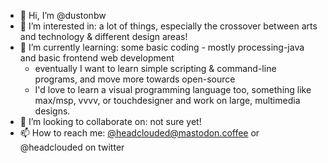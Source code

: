 - 👋 Hi, I’m @dustonbw
- 👀 I’m interested in: a lot of things, especially the crossover between arts and technology & different design areas!
- 🌱 I’m currently learning: some basic coding - mostly processing-java and basic frontend web development
     - eventually I want to learn simple scripting & command-line programs, and move more towards open-source
     - I'd love to learn a visual programming language too, something like max/msp, vvvv, or touchdesigner and work on large, multimedia designs.
- 💞️ I’m looking to collaborate on: not sure yet!
- 📫 How to reach me: <a rel="me" href="https://mastodon.coffee/@headclouded">@headclouded@mastodon.coffee</a> or @headclouded on twitter

<!---
dustonbw/dustonbw is a ✨ special ✨ repository because its `README.md` (this file) appears on your GitHub profile.
You can click the Preview link to take a look at your changes.
--->
